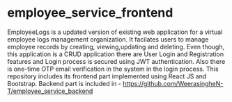 # employee_service_frontend

EmployeeLogs is a updated version of existing web application for a virtual employee logs management organization. It facilates users to manage employee records by creating, viewing,updating and deleting. Even though, this application is a CRUD application there are User Login and Registration features and Login process is secured using JWT authentication. Also there is one-time OTP email verification in the system in the login process.
This repository includes its frontend part implemented using React JS and Bootstrap.
Backend part is included in - https://github.com/WeerasingheN-T/employee_service_backend
